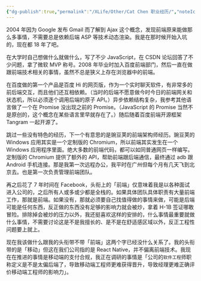 ```yaml
---
{"dg-publish":true,"permalink":"/XLife/Other/Cat Chen 职业经历/","noteIcon":"","created":"2024-05-22T16:17:54.167+08:00"}
---
```



2004 年因为 Google 发布 Gmail 而了解到 Ajax 这个概念，发现前端原来能做那么多事情，不需要总是依赖后端 ASP 等技术动态渲染。我是在那时候开始入坑的，现在都 18 年了吧。

在大学时自己想做什么就做什么，写了不少 JavaScript，在 CSDN 论坛回答了不少问题，拿了微软 MVP 称号。2008 年毕业时加入百度前端部门，然后一直在做跟前端技术相关的事情，虽然不总是狭义上存在浏览器中的前端。

在百度做的第一个产品是百度 Hi 的网页版，作为一个实时聊天软件，有非常多的前后端交互，而且他们还互相依赖。（当时的后端不愿意做今时今日的前端网关和状态机，所以必须逐个调用后端的原子 API。）异步依赖结构复杂，我参考其他语言做了一个在 Promise 没出现之前的 Promise。（JavaScript 的 Promise 当然不是原创的，这个概念在某些语言里早就存在了。）随后随着百度前端开源框架 Tangram 一起开源了。

跳过一些没有特色的经历，下一个有意思的是豌豆荚的前端架构师经历。豌豆荚的 Windows 应用其实是一个定制版的 Chromium，所以前端其实发生在一个 Windows 应用程序里面。绝大多数的前端代码，都可以如同普通网页一样编写。定制版的 Chromium 提供了额外的 API，帮助前端跟后端通信，最终通过 adb 跟 Android 手机连接。那是我第一次远程办公，我平时在广州但每个月有几天飞到北京去。也是第一次负责管理前端团队。

再之后花了 7 年时间在 Facebook，头衔上的「前端」仅意味着我是以各种面试进入公司的，之后所有人或多或少都是全栈的。如果具体团队具体职责有大量前端工作，那就是前端。如果没有，那就必须要自己找值得做的事情来做，可能是后端可能是任何东西，反正做的东西没有足够的影响力就会被炒，拿着 H-1B 签证哪敢冒险。排除掉会被炒的压力以外，我还挺喜欢这样的安排的，什么事情最重要就做什么事情，不需要讨论这是不是我擅长的、是不是在舒适感区域以外，反正工程性问题要上就上。

现在我该做什么跟我的头衔带不带「前端」这两个字已经没什么关系了。我的头衔带的是「移动」但这在我们公司指的是 React Native，并不偏离前端技术。我现在在推进的事情是移动端的支付合规，我正在调研的事情是「公司的```软件工程```师职称定义是不是太偏后端了，导致移动端工程师更难获得晋升，导致经理更难正确评价移动端工程师的影响力」。

